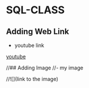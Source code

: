 # SQL-CLASS
## Adding Web Link
- youtube link

[youtube](https://www.youtube.com/)

//## Adding Image
//- my image

//![](link to the image)
